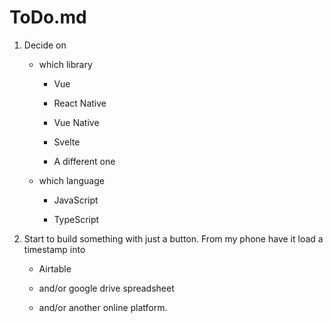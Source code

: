# ToDo.md

1. Decide on

   - which library

     - Vue

     - React Native

     - Vue Native

     - Svelte

     - A different one

   - which language

     - JavaScript

     - TypeScript

2. Start to build something with just a button. From my phone have it load a timestamp into

   - Airtable

   - and/or google drive spreadsheet

   - and/or another online platform.
